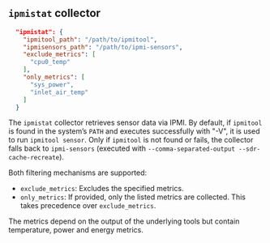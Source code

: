 ## `ipmistat` collector

```json
  "ipmistat": {
    "ipmitool_path": "/path/to/ipmitool",
    "ipmisensors_path": "/path/to/ipmi-sensors",
    "exclude_metrics": [
      "cpu0_temp"
    ],
    "only_metrics": [
      "sys_power",
      "inlet_air_temp"
    ]
  }
```

The `ipmistat` collector retrieves sensor data via IPMI. By default, if `ipmitool` is found in the system’s `PATH` and executes successfully with "-V", it is used to run `ipmitool sensor`. Only if `ipmitool` is not found or fails, the collector falls back to `ipmi-sensors` (executed with `--comma-separated-output --sdr-cache-recreate`).

Both filtering mechanisms are supported:
- `exclude_metrics`: Excludes the specified metrics.
- `only_metrics`: If provided, only the listed metrics are collected. This takes precedence over `exclude_metrics`.

The metrics depend on the output of the underlying tools but contain temperature, power and energy metrics.
